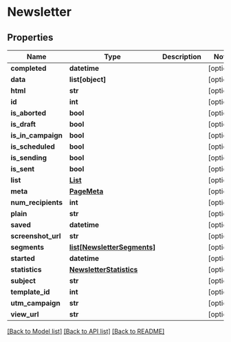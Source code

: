# Newsletter

## Properties
Name | Type | Description | Notes
------------ | ------------- | ------------- | -------------
**completed** | **datetime** |  | [optional] 
**data** | **list[object]** |  | [optional] 
**html** | **str** |  | [optional] 
**id** | **int** |  | [optional] 
**is_aborted** | **bool** |  | [optional] 
**is_draft** | **bool** |  | [optional] 
**is_in_campaign** | **bool** |  | [optional] 
**is_scheduled** | **bool** |  | [optional] 
**is_sending** | **bool** |  | [optional] 
**is_sent** | **bool** |  | [optional] 
**list** | [**List**](List.md) |  | [optional] 
**meta** | [**PageMeta**](PageMeta.md) |  | [optional] 
**num_recipients** | **int** |  | [optional] 
**plain** | **str** |  | [optional] 
**saved** | **datetime** |  | [optional] 
**screenshot_url** | **str** |  | [optional] 
**segments** | [**list[NewsletterSegments]**](NewsletterSegments.md) |  | [optional] 
**started** | **datetime** |  | [optional] 
**statistics** | [**NewsletterStatistics**](NewsletterStatistics.md) |  | [optional] 
**subject** | **str** |  | [optional] 
**template_id** | **int** |  | [optional] 
**utm_campaign** | **str** |  | [optional] 
**view_url** | **str** |  | [optional] 

[[Back to Model list]](../README.md#documentation-for-models) [[Back to API list]](../README.md#documentation-for-api-endpoints) [[Back to README]](../README.md)


